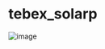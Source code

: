 # tebex_solarp

![image](https://github.com/DrQwerciaks/tebex_solarp/assets/77661984/598f5f94-d65e-4ac0-ace7-f33b5f3c65dd)
